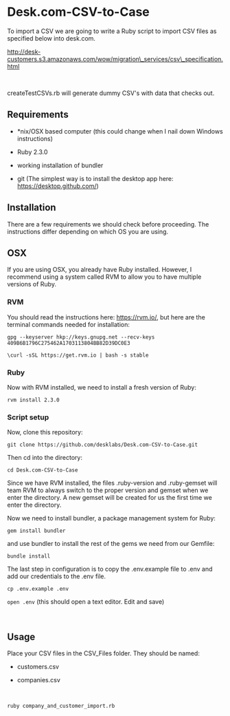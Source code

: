 Desk.com-CSV-to-Case
====================

To import a CSV we are going to write a Ruby script to import CSV files as
specified below into desk.com.

http://desk-customers.s3.amazonaws.com/wow/migration\_services/csv\_specification.html

 

createTestCSVs.rb will generate dummy CSV's with data that checks out.

Requirements
------------

-   \*nix/OSX based computer (this could change when I nail down Windows
    instructions)

-   Ruby 2.3.0

-   working installation of bundler

-   git (The simplest way is to install the desktop app here:
    <https://desktop.github.com/>)

Installation
------------

There are a few requirements we should check before proceeding. The instructions
differ depending on which OS you are using.

OSX
---

If you are using OSX, you already have Ruby installed. However, I recommend
using a system called RVM to allow you to have multiple versions of Ruby.

### RVM

You should read the instructions here: <https://rvm.io/>, but here are the
terminal commands needed for installation:

`gpg --keyserver hkp://keys.gnupg.net --recv-keys
409B6B1796C275462A1703113804BB82D39DC0E3`

`\curl -sSL https://get.rvm.io | bash -s stable`

### Ruby

Now with RVM installed, we need to install a fresh version of Ruby:

`rvm install 2.3.0`

### Script setup

Now, clone this repository:

`git clone https://github.com/desklabs/Desk.com-CSV-to-Case.git`

Then cd into the directory:

`cd Desk.com-CSV-to-Case`

Since we have RVM installed, the files .ruby-version and .ruby-gemset will team
RVM to always switch to the proper version and gemset when we enter the
directory. A new gemset will be created for us the first time we enter the
directory.

Now we need to install bundler, a package management system for Ruby:

`gem install bundler`

and use bundler to install the rest of the gems we need from our Gemfile:

`bundle install`

The last step in configuration is to copy the .env.example file to .env and add
our credentials to the .env file.

`cp .env.example .env`

`open .env` (this should open a text editor.  Edit and save)

 

Usage
-----

Place your CSV files in the CSV\_Files folder.  They should be named:

-   customers.csv

-   companies.csv

 

`ruby company_and_customer_import.rb`
